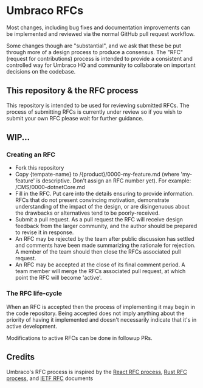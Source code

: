 # Umbraco RFCs

Most changes, including bug fixes and documentation improvements can be implemented and reviewed via the normal GitHub pull request workflow.

Some changes though are "substantial", and we ask that these be put through more of a design process to produce a consensus.
The "RFC" (request for contributions) process is intended to provide a consistent and controlled way for Umbraco HQ and community to collaborate on important decisions on the codebase.

## This repository & the RFC process

This repository is intended to be used for reviewing submitted RFCs. The process of submitting RFCs is currently under review so if you wish to submit your own RFC please wait for further guidance.

## WIP...

### Creating an RFC

* Fork this repository
* Copy {tempate-name} to /{product}/0000-my-feature.md (where 'my-feature' is descriptive. Don't assign an RFC number yet). For example: /CMS/0000-dotnetCore.md
* Fill in the RFC. Put care into the details ensuring to provide information. RFCs that do not present convincing motivation, demonstrate understanding of the impact of the design, or are disingenuous about the drawbacks or alternatives tend to be poorly-received.
* Submit a pull request. As a pull request the RFC will receive design feedback from the larger community, and the author should be prepared to revise it in response.
* An RFC may be rejected by the team after public discussion has settled and comments have been made summarizing the rationale for rejection. A member of the team should then close the RFCs associated pull request.
* An RFC may be accepted at the close of its final comment period. A team member will merge the RFCs associated pull request, at which point the RFC will become 'active'.

### The RFC life-cycle

When an RFC is accepted then the process of implementing it may begin in the code repository. Being accepted does not imply anything about the priority of having it implemented and doesn't necessarily indicate that it's in active development.

Modifications to active RFCs can be done in followup PRs. 

## Credits

Umbraco's RFC process is inspired by the [React RFC process](https://github.com/reactjs/rfcs), [Rust RFC process](https://github.com/rust-lang/rfcs), and [IETF RFC](https://www.ietf.org/standards/rfcs/) documents
